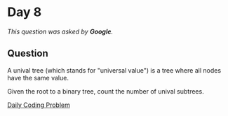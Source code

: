 # Day 8

*This question was asked by **Google**.*

## Question

A unival tree (which stands for "universal value") is a tree where all nodes have the same value.

Given the root to a binary tree, count the number of unival subtrees.
	    

[Daily Coding Problem](https://dailycodingproblem.com/)

